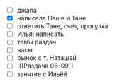 - [ ] джапа 
- [x] написала Паше и Тане
- [ ] ответить Тане, счёт, прогулка
- [ ] Илья: написать
- [ ] темы раздач
- [ ] часы
- [ ] рынок с т. Наташей
- [ ] ![[Раздача 06-09]]
- [ ] занятие с Ильёй 
